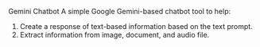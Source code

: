 Gemini Chatbot
A simple Google Gemini-based chatbot tool to help:
1. Create a response of text-based information based on the text prompt.
2. Extract information from image, document, and audio file.

